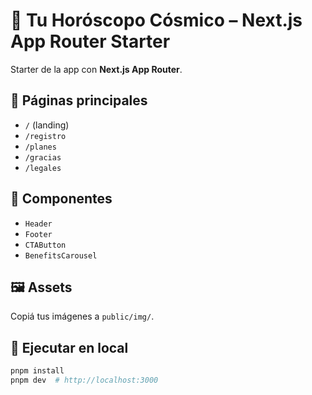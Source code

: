 # 🌌 Tu Horóscopo Cósmico – Next.js App Router Starter

Starter de la app con **Next.js App Router**.

## 📂 Páginas principales
- `/` (landing)
- `/registro`
- `/planes`
- `/gracias`
- `/legales`

## 🧩 Componentes
- `Header`
- `Footer`
- `CTAButton`
- `BenefitsCarousel`

## 🖼️ Assets
Copiá tus imágenes a `public/img/`.

## 🚀 Ejecutar en local
```bash
pnpm install
pnpm dev  # http://localhost:3000


